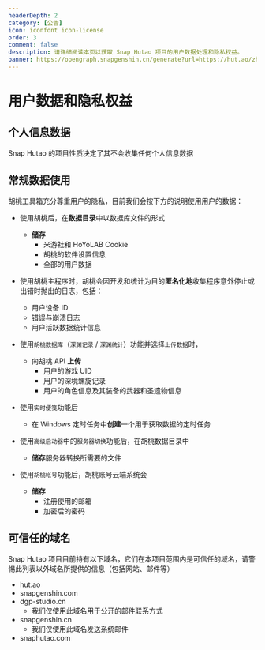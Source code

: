 ```yaml
---
headerDepth: 2
category: [公告]
icon: iconfont icon-license
order: 3
comment: false
description: 请详细阅读本页以获取 Snap Hutao 项目的用户数据处理和隐私权益。
banner: https://opengraph.snapgenshin.cn/generate?url=https://hut.ao/zh/statements/privacy-notice.html
---
```


# 用户数据和隐私权益

## 个人信息数据

Snap Hutao 的项目性质决定了其不会收集任何个人信息数据

## 常规数据使用

胡桃工具箱充分尊重用户的隐私，目前我们会按下方的说明使用用户的数据：

- 使用胡桃后，在**数据目录**中以数据库文件的形式

  - **储存**
    - 米游社和 HoYoLAB Cookie
    - 胡桃的软件设置信息
    - 全部的用户数据

- 使用胡桃主程序时，胡桃会因开发和统计为目的**匿名化地**收集程序意外停止或出错时抛出的日志，包括：

  - 用户设备 ID
  - 错误与崩溃日志
  - 用户活跃数据统计信息

- 使用`胡桃数据库`（`深渊记录` / `深渊统计`）功能并选择`上传数据`时，

  - 向胡桃 API **上传**
    - 用户的游戏 UID
    - 用户的深境螺旋记录
    - 用户的角色信息及其装备的武器和圣遗物信息

- 使用`实时便笺`功能后

  - 在 Windows 定时任务中**创建**一个用于获取数据的定时任务

- 使用`高级启动器`中的`服务器切换`功能后，在胡桃数据目录中

  - **储存**服务器转换所需要的文件

- 使用`胡桃帐号`功能后，胡桃账号云端系统会
  - **储存**
    - 注册使用的邮箱
    - 加密后的密码

## 可信任的域名

Snap Hutao 项目目前持有以下域名，它们在本项目范围内是可信任的域名，请警惕此列表以外域名所提供的信息（包括网站、邮件等）

- hut.ao
- snapgenshin.com
- dgp-studio.cn
  - 我们仅使用此域名用于公开的邮件联系方式
- snapgenshin.cn
  - 我们仅使用此域名发送系统邮件
- snaphutao.com
